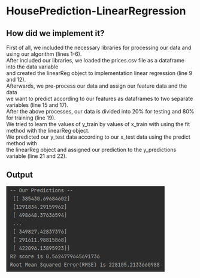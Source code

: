 # HousePrediction-LinearRegression

## How did we implement it?
First of all, we included the necessary libraries for processing our data and using our algorithm (lines 1-6). </br>
After included our libraries, we loaded the prices.csv file as a dataframe into the data variable </br>
and created the linearReg object to implementation linear regression (line 9 and 12). </br>
Afterwards, we pre-process our data and assign our feature data and the data </br>
we want to predict according to our features as dataframes to two separate variables (line 15 and 17). </br>
After the above processes, our data is divided into 20% for testing and 80% for training (line 19). </br>
We tried to learn the values of y_train by values of x_train with using the fit method with the linearReg object. </br>
We predicted our y_test data according to our x_test data using the predict method with </br>
the linearReg object and assigned our prediction to the y_predictions variable (line 21 and 22).


## Output
![UML](https://github.com/KeremTAN/HousePrediction-LinearRegression/blob/master/img/output.png)
